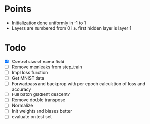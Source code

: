 # Points
* Initialization done uniformly in -1 to 1
* Layers are numbered from 0 i.e. first hidden layer is layer 1

# Todo
- [x] Control size of name field
- [ ] Remove memleaks from step_train
- [ ] Impl loss function
- [ ] Get MNIST data
- [ ] Forwadpass and backprop with per epoch calculation of loss and accuracy
- [ ] Full batch gradient descent?
- [ ] Remove double transpose
- [ ] Normalize
- [ ] Init weights and biases better
- [ ] evaluate on test set
